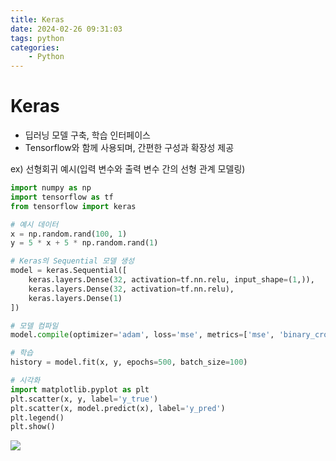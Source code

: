 ```yaml
---
title: Keras
date: 2024-02-26 09:31:03
tags: python
categories:
    - Python
---
```

# Keras

- 딥러닝 모델 구축, 학습 인터페이스
- Tensorflow와 함께 사용되며, 간편한 구성과 확장성 제공

ex) 선형회귀 예시(입력 변수와 출력 변수 간의 선형 관계 모델링)

```python
import numpy as np
import tensorflow as tf
from tensorflow import keras

# 예시 데이터
x = np.random.rand(100, 1)
y = 5 * x + 5 * np.random.rand(1)

# Keras의 Sequential 모델 생성
model = keras.Sequential([
    keras.layers.Dense(32, activation=tf.nn.relu, input_shape=(1,)),
    keras.layers.Dense(32, activation=tf.nn.relu),
    keras.layers.Dense(1)
])

# 모델 컴파일
model.compile(optimizer='adam', loss='mse', metrics=['mse', 'binary_crossentropy'])

# 학습
history = model.fit(x, y, epochs=500, batch_size=100)

# 시각화
import matplotlib.pyplot as plt
plt.scatter(x, y, label='y_true')
plt.scatter(x, model.predict(x), label='y_pred')
plt.legend()
plt.show()
```

![](/image/ke.PNG)